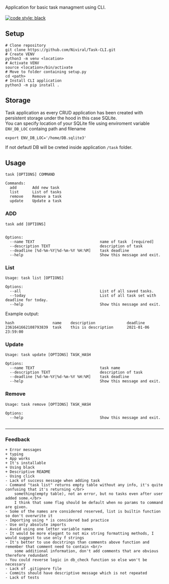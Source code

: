 Application for basic task managment using CLI.<br/>
<br/>
[![code style: black](https://img.shields.io/static/v1?label=code%20style&message=black&color=black&style=flat-square)](https://github.com/psf/black)&nbsp;


Setup
---

```
# Clone repository
git clone https://github.com/Niviral/Task-CLI.git
# Create VENV
python3 -m venv <location>
# Activate VENV
source <location>/bin/activate
# Move to folder containing setup.py
cd <path>
# Install CLI application
python3 -m pip install .
```

Storage
---

Task application as every CRUD application has been created with persistent storage under the hood in this case SQLite.<br/>
You can specify location of your SQLite file using enviroment variable `ENV_DB_LOC` containg path and filename<br/>
```
export ENV_DB_LOC='/home/DB.sqlite3'
```
If not defautl DB will be creted inside application `/task` folder.


Usage
---
```
task [OPTIONS] COMMAND

Commands:
  add       Add new task
  list      List of tasks
  remove    Remove a task
  update    Update a task
```

### ADD


```
task add [OPTIONS]


Options:
  --name TEXT                             name of task  [required]
  --description TEXT                      description of task
  --deadline [%d-%m-%Y|%d-%m-%Y %H:%M]    task deadline
  --help                                  Show this message and exit.
```

### List

```
Usage: task list [OPTIONS]

Options:
  --all                                   List of all saved tasks.
  --today                                 List of all task set with deadline for today.
  --help                                  Show this message and exit.
  ```
Example output:
```
hash                 name    description              deadline
2361641662108793839  task    this is description      2021-01-06 23:59:00
```
### Update

```
Usage: task update [OPTIONS] TASK_HASH

Options:
  --name TEXT                             task name
  --description TEXT                      description of task
  --deadline [%d-%m-%Y|%d-%m-%Y %H:%M]    task deadline
  --help                                  Show this message and exit.
```

### Remove

```
Usage: task remove [OPTIONS] TASK_HASH

Options:
  --help                                  Show this message and exit.
  
```
  
---  
### Feedback

```
+ Error messages
+ typing
+ App works
+ It's installable
+ Using black
+ Descriptive README
- Using click
- Lack of success message when adding task
- Command "task list" returns empty table without any info, it's quite confusing that it's returning </br>
    something(empty table), not an error, but no tasks even after user added some.</br>
    I think that some flag should be default when no params to command are given.
- Some of the names are considered reserved, list is builtin function so don't overwrite it
- Importing using * is considered bad practice
- Use only absolute imports
- Avoid using one letter variable names
- It would be more elegant to not mix string formatting methods, I would suggest to use only f strings
- It's better to use docstrings than comments above function and remember that comment need to contain <br/>
    some additional information, don't add comments that are obvious therefore redundant
- You could reverse logic in db_check function so else won't be necessary
- Lack of .gitignore file
- Commits should have descriptive message which is not repeated
- Lack of tests
```
